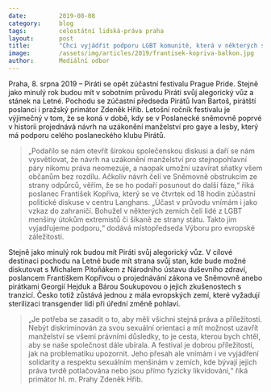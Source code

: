 ```yaml
---
date:         2019-08-08
category:     blog
tags:         celostátní lidská-práva praha
layout:       post
title:        "Chci vyjádřit podporu LGBT komunitě, která v některých státech stále čelí útokům, říká Kopřiva k účasti Pirátů na Prague Pride"
image:        /assets/img/articles/2019/frantisek-kopriva-balkon.jpg
author:       Mediální odbor
---
```



Praha, 8. srpna 2019 – Piráti se opět zúčastní festivalu Prague Pride. Stejně jako minulý rok budou mít v sobotním průvodu Piráti svůj alegorický vůz a stánek na Letné. Pochodu se zúčastní předseda Pirátů Ivan Bartoš, pirátští poslanci i pražský primátor Zdeněk Hřib. Letošní ročník festivalu je výjimečný v tom, že se koná v době, kdy se v Poslanecké sněmovně poprvé v historii projednává návrh na uzákonění manželství pro gaye a lesby, který má podporu celého poslaneckého klubu Pirátů.  

> „Podařilo se nám otevřít širokou společenskou diskusi a daří se nám vysvětlovat, že návrh na uzákonění manželství pro stejnopohlavní páry nikomu práva neomezuje, a naopak umožní uzavírat sňatky všem občanům bez rozdílu. Ačkoliv návrh čelí ve Sněmovně obstrukcím ze strany odpůrců, věřím, že se ho podaří posunout do další fáze,“ říká poslanec František Kopřiva, který se ve čtvrtek od 18 hodin zúčastní politické diskuse v centru Langhans. „Účast v průvodu vnímám i jako vzkaz do zahraničí. Bohužel v některých zemích čelí lidé z LGBT menšiny útokům extremistů či šikaně ze strany státu. Takto jim vyjadřujeme podporu,“ dodává místopředseda Výboru pro evropské záležitosti. 

Stejně jako minulý rok budou mít Piráti svůj alegorický vůz. V cílové destinaci pochodu na Letné bude mít strana svůj stan, kde bude možné diskutovat s Michalem Pitoňákem z Národního ústavu duševního zdraví, poslancem Františkem Kopřivou o projednávání zákona ve Sněmovně anebo pirátkami Georgií Hejduk a Bárou Soukupovou o jejich zkušenostech s tranzicí. Česko totiž zůstává jednou z mála evropských zemí, které vyžadují sterilizaci transgender lidí při úřední změně pohlaví.

> „Je potřeba se zasadit o to, aby měli všichni stejná práva a příležitosti. Nebýt diskriminován za svou sexuální orientaci a mít možnost uzavřít manželství se všemi právními důsledky, to je cesta, kterou bych chtěl, aby se naše společnost dále ubírala. A festival je dobrou příležitostí, jak na problematiku upozornit. Jeho přesah ale vnímám i ve vyjádření solidarity a respektu sexuálním menšinám v zemích, kde bývají jejich práva tvrdě potlačována nebo jsou přímo fyzicky likvidováni,“ říká primátor hl. m. Prahy Zdeněk Hřib.

